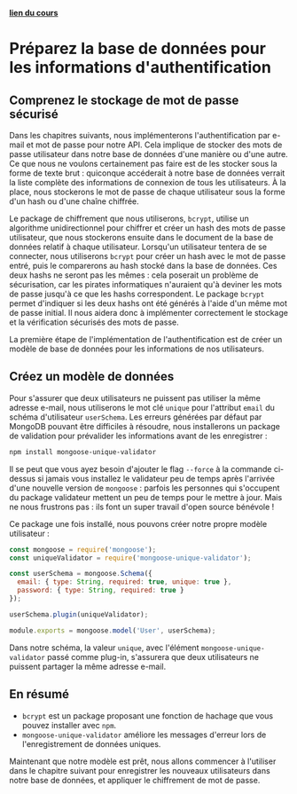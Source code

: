 [**lien du cours**](https://openclassrooms.com/fr/courses/6390246-passez-au-full-stack-avec-node-js-express-et-mongodb/6466473-preparez-la-base-de-donnees-pour-les-informations-dauthentification)

# Préparez la base de données pour les informations d'authentification

## Comprenez le stockage de mot de passe sécurisé

Dans les chapitres suivants, nous implémenterons l'authentification par e-mail et mot de passe pour notre API. Cela implique de stocker des mots de passe utilisateur dans notre base de données d'une manière ou d'une autre. Ce que nous ne voulons certainement pas faire est de les stocker sous la forme de texte brut : quiconque accéderait à notre base de données verrait la liste complète des informations de connexion de tous les utilisateurs. À la place, nous stockerons le mot de passe de chaque utilisateur sous la forme d'un hash ou d'une chaîne chiffrée.

Le package de chiffrement que nous utiliserons, `bcrypt`, utilise un algorithme unidirectionnel pour chiffrer et créer un hash des mots de passe utilisateur, que nous stockerons ensuite dans le document de la base de données relatif à chaque utilisateur. Lorsqu'un utilisateur tentera de se connecter, nous utiliserons `bcrypt` pour créer un hash avec le mot de passe entré, puis le comparerons au hash stocké dans la base de données. Ces deux hashs ne seront pas les mêmes : cela poserait un problème de sécurisation, car les pirates informatiques n'auraient qu'à deviner les mots de passe jusqu'à ce que les hashs correspondent. Le package `bcrypt` permet d'indiquer si les deux hashs ont été générés à l'aide d'un même mot de passe initial. Il nous aidera donc à implémenter correctement le stockage et la vérification sécurisés des mots de passe.

La première étape de l'implémentation de l'authentification est de créer un modèle de base de données pour les informations de nos utilisateurs.

## Créez un modèle de données

Pour s'assurer que deux utilisateurs ne puissent pas utiliser la même adresse e-mail, nous utiliserons le mot clé `unique` pour l'attribut `email` du schéma d'utilisateur `userSchema`. Les erreurs générées par défaut par MongoDB pouvant être difficiles à résoudre, nous installerons un package de validation pour prévalider les informations avant de les enregistrer :

```bash
npm install mongoose-unique-validator
```

Il se peut que vous ayez besoin d'ajouter le flag `--force` à la commande ci-dessus si jamais vous installez le validateur peu de temps après l'arrivée d'une nouvelle version de `mongoose` : parfois les personnes qui s'occupent du package validateur mettent un peu de temps pour le mettre à jour. Mais ne nous frustrons pas : ils font un super travail d'open source bénévole !

Ce package une fois installé, nous pouvons créer notre propre modèle utilisateur :

```javascript
const mongoose = require('mongoose');
const uniqueValidator = require('mongoose-unique-validator');

const userSchema = mongoose.Schema({
  email: { type: String, required: true, unique: true },
  password: { type: String, required: true }
});

userSchema.plugin(uniqueValidator);

module.exports = mongoose.model('User', userSchema);
```

Dans notre schéma, la valeur `unique`, avec l'élément `mongoose-unique-validator` passé comme plug-in, s'assurera que deux utilisateurs ne puissent partager la même adresse e-mail.

## En résumé

- `bcrypt` est un package proposant une fonction de hachage que vous pouvez installer avec `npm`.
- `mongoose-unique-validator` améliore les messages d'erreur lors de l'enregistrement de données uniques.

Maintenant que notre modèle est prêt, nous allons commencer à l'utiliser dans le chapitre suivant pour enregistrer les nouveaux utilisateurs dans notre base de données, et appliquer le chiffrement de mot de passe.